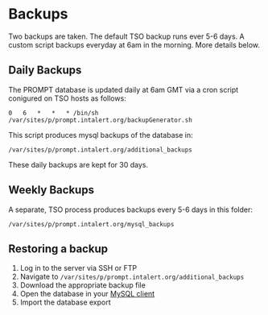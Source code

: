 Backups
===
Two backups are taken. The default TSO backup runs ever 5-6 days. A custom script backups everyday at 6am in the morning. More details below.



## Daily Backups
The PROMPT database is updated daily at 6am GMT via a cron script conigured on TSO hosts as follows:
```
0	6	*	*	* /bin/sh /var/sites/p/prompt.intalert.org/backupGenerator.sh
```

This script produces mysql backups of the database in:

```
/var/sites/p/prompt.intalert.org/additional_backups
```


These daily backups are kept for 30 days.

## Weekly Backups
A separate, TSO process produces backups every 5-6 days in this folder:

```
/var/sites/p/prompt.intalert.org/mysql_backups
```

## Restoring a backup
1. Log in to the server via SSH or FTP
2. Navigate to ```/var/sites/p/prompt.intalert.org/additional_backups```
3. Download the appropriate backup file
4. Open the database in your [MySQL client](remote-database-access.md)
5. Import the database export